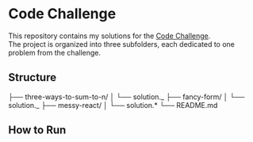 # Code Challenge

This repository contains my solutions for the [Code Challenge](https://s5tech.notion.site/Code-Challenge-05cdb9e0d1ce432a843f763b5d5f7497).  
The project is organized into three subfolders, each dedicated to one problem from the challenge.

## Structure

├── three-ways-to-sum-to-n/
│ └── solution._
├── fancy-form/
│ └── solution._
├── messy-react/
│ └── solution.\*
└── README.md

## How to Run
